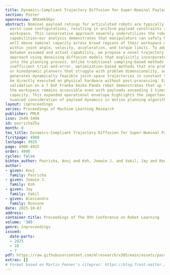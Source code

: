 ```yaml
---
title: Dynamics-Compliant Trajectory Diffusion for Super-Nominal Payload Manipulation
section: Poster
openreview: 8RdxHk9hpr
abstract: Nominal payload ratings for articulated robots are typically derived from
  worst-case configurations, resulting in uniform payload constraints across the entire
  workspace. This conservative approach severely underutilizes the robot’s inherent
  capabilities—our analysis demonstrates that manipulators can safely handle payloads
  well above nominal capacity across broad regions of their workspace while staying
  within joint angle, velocity, acceleration, and torque limits. To address this gap
  between assumed and actual capability, we propose a novel trajectory generation
  approach using denoising diffusion models that explicitly incorporates payload constraints
  into the planning process. Unlike traditional sampling-based methods that rely on
  inefficient trial-and-error, optimization-based methods that are prohibitively slow,
  or kinodynamic planners that struggle with problem dimensionality, our approach
  generates dynamically feasible joint-space trajectories in constant time that can
  be directly executed on physical hardware without post-processing. Experimental
  validation on a 7 DoF Franka Emika Panda robot demonstrates that up to 67.6% of
  the workspace remains accessible even with payloads exceeding 3 times the nominal
  capacity. This expanded operational envelope highlights the importance of a more
  nuanced consideration of payload dynamics in motion planning algorithms.
layout: inproceedings
series: Proceedings of Machine Learning Research
publisher: PMLR
issn: 2640-3498
id: pasricha25a
month: 0
tex_title: Dynamics-Compliant Trajectory Diffusion for Super-Nominal Payload Manipulation
firstpage: 4908
lastpage: 4925
page: 4908-4925
order: 4908
cycles: false
bibtex_author: Pasricha, Anuj and Koh, Joewie J. and Vakil, Jay and Roncone, Alessandro
author:
- given: Anuj
  family: Pasricha
- given: Joewie J.
  family: Koh
- given: Jay
  family: Vakil
- given: Alessandro
  family: Roncone
date: 2025-10-07
address:
container-title: Proceedings of The 9th Conference on Robot Learning
volume: '305'
genre: inproceedings
issued:
  date-parts:
  - 2025
  - 10
  - 7
pdf: https://raw.githubusercontent.com/mlresearch/v305/main/assets/pasricha25a/pasricha25a.pdf
extras: []
# Format based on Martin Fenner's citeproc: https://blog.front-matter.io/posts/citeproc-yaml-for-bibliographies/
---
```

